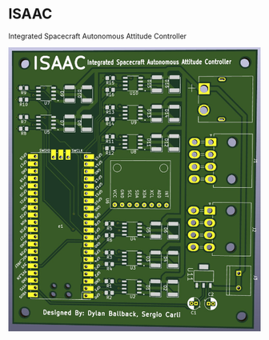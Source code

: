 # ISAAC
Integrated Spacecraft Autonomous Attitude Controller

![ISAAC Controller PCB](/Images/ISAAC_Controller_Render.jpg)
